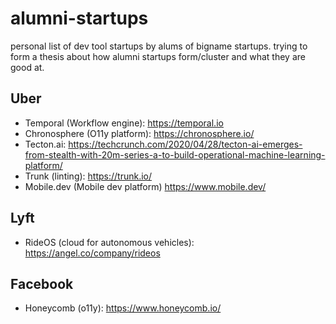 # alumni-startups

personal list of dev tool startups by alums of bigname startups. trying to form a thesis about how alumni startups form/cluster and what they are good at.

## Uber

- Temporal (Workflow engine): https://temporal.io
- Chronosphere (O11y platform): https://chronosphere.io/ 
- Tecton.ai: https://techcrunch.com/2020/04/28/tecton-ai-emerges-from-stealth-with-20m-series-a-to-build-operational-machine-learning-platform/
- Trunk (linting): https://trunk.io/
- Mobile.dev (Mobile dev platform) https://www.mobile.dev/

## Lyft

- RideOS (cloud for autonomous vehicles): https://angel.co/company/rideos


## Facebook

- Honeycomb (o11y): https://www.honeycomb.io/
